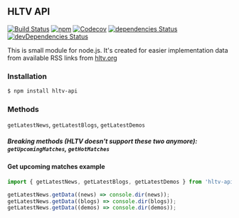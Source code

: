## HLTV API

[![Build Status](https://travis-ci.org/dajk/hltv-api.svg?branch=master)](https://travis-ci.org/dajk/hltv-api)
[![npm](https://img.shields.io/npm/v/hltv-api.svg?maxAge=2592000)](http://npm.im/hltv-api)
[![Codecov](https://img.shields.io/codecov/c/github/dajk/hltv-api.svg?maxAge=2592000)](https://codecov.io/gh/dajk/hltv-api)
[![dependencies Status](https://david-dm.org/dajk/hltv-api/status.svg)](https://david-dm.org/dajk/hltv-api)
[![devDependencies Status](https://david-dm.org/dajk/hltv-api/dev-status.svg)](https://david-dm.org/dajk/hltv-api?type=dev)


This is small module for node.js. It's created for easier implementation data from available RSS links from [hltv.org](http://www.hltv.org/)

### Installation

```bash
$ npm install hltv-api
```

### Methods

`getLatestNews`, `getLatestBlogs`, `getLatestDemos`

##### Breaking methods (HLTV doesn't support these two anymore): `getUpcomingMatches`, `getHotMatches`

#### Get upcoming matches example
```js
import { getLatestNews, getLatestBlogs, getLatestDemos } from 'hltv-api';

getLatestNews.getData((news) => console.dir(news));
getLatestNews.getData((blogs) => console.dir(blogs));
getLatestNews.getData((demos) => console.dir(demos));
```
